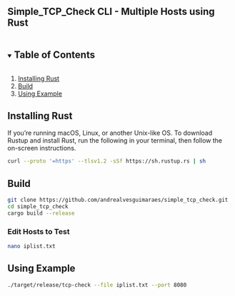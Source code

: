 ## Simple_TCP_Check CLI - Multiple Hosts using Rust

<!-- TABLE OF CONTENTS -->
<details open="open">
  <summary><h2 style="display: inline-block">Table of Contents</h2></summary>
  <ol>
    <li><a href="#installing-rust">Installing Rust</a></li>
    <li><a href="#build">Build</a></li>
    <li><a href="#using-example">Using Example</a></li>
  </ol>
</details>

## Installing Rust
If you’re running macOS, Linux, or another Unix-like OS.
To download Rustup and install Rust, run the following in your terminal, then follow the on-screen instructions.

```sh
curl --proto '=https' --tlsv1.2 -sSf https://sh.rustup.rs | sh
```

## Build

```sh
git clone https://github.com/andrealvesguimaraes/simple_tcp_check.git
cd simple_tcp_check
cargo build --release
```


### Edit Hosts to Test
```sh
nano iplist.txt
```

## Using Example
```sh
./target/release/tcp-check --file iplist.txt --port 8080
```
